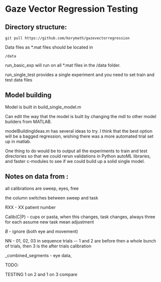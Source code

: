 # Gaze Vector Regression Testing

## Directory structure:

```
git pull https://github.com/korymath/gazevectorregression
```

Data files as *.mat files should be located in

``` 
/data
```

run_basic_exp will run on all *.mat files in the /data folder.

run_single_test provides a single experiment and you need to set train and test data files

## Model building

Model is built in build_single_model.m

Can edit the way that the model is built by changing the mdl to other model builders from MATLAB.

modelBuildingIdeas.m has several ideas to try. I think that the best option will be a bagged regression, wishing there was a more automated trial set up in matlab.

One thing to do would be to output all the experiments to train and test directories so that we could rerun validations in Python autoML libraries, and faster c-modules to see if we could build up a solid single model.

## Notes on data from :

all calibrations are sweep, eyes, free

the column switches between sweep and task

RXX - XX patient number

Calib(C|P) - cups or pasta, when this changes, task changes, always three for each
assume new task mean adjustment

_B_ - ignore (both eye and movement)

NN - 01, 02, 03 in sequence trials -- 1 and 2 are before then a whole bunch of trials, then 3 is the after trials calibration

_combined_segments - eye data,

TODO: 

TESTING 1 on 2 and 1 on 3 compare
